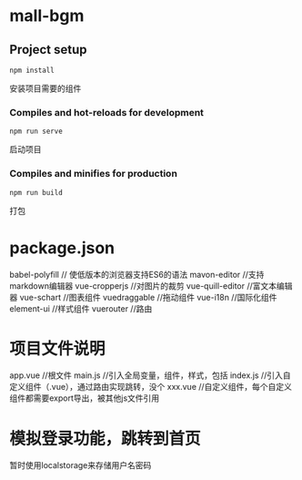 # mall-bgm

## Project setup
```
npm install
```
安装项目需要的组件

### Compiles and hot-reloads for development
```
npm run serve
```
启动项目

### Compiles and minifies for production
```
npm run build
```
打包

# package.json
babel-polyfill      // 使低版本的浏览器支持ES6的语法
mavon-editor        //支持markdown编辑器
vue-cropperjs       //对图片的裁剪
vue-quill-editor    //富文本编辑器
vue-schart          //图表组件
vuedraggable        //拖动组件
vue-i18n            //国际化组件
element-ui          //样式组件
vuerouter           //路由

# 项目文件说明
app.vue     //根文件
main.js     //引入全局变量，组件，样式，包括
index.js    //引入自定义组件（.vue），通过路由实现跳转，没个
xxx.vue     //自定义组件，每个自定义组件都需要export导出，被其他js文件引用

# 模拟登录功能，跳转到首页
暂时使用localstorage来存储用户名密码

